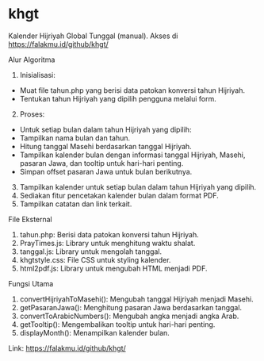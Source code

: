 # khgt
Kalender Hijriyah Global Tunggal (manual). Akses di https://falakmu.id/github/khgt/

Alur Algoritma

1. Inisialisasi:
- Muat file tahun.php yang berisi data patokan konversi tahun Hijriyah.
- Tentukan tahun Hijriyah yang dipilih pengguna melalui form.
2. Proses:
- Untuk setiap bulan dalam tahun Hijriyah yang dipilih:
- Tampilkan nama bulan dan tahun.
- Hitung tanggal Masehi berdasarkan tanggal Hijriyah.
- Tampilkan kalender bulan dengan informasi tanggal Hijriyah, Masehi, pasaran Jawa, dan tooltip untuk hari-hari penting.
- Simpan offset pasaran Jawa untuk bulan berikutnya.
3. Tampilkan kalender untuk setiap bulan dalam tahun Hijriyah yang dipilih.
4. Sediakan fitur pencetakan kalender bulan dalam format PDF.
5. Tampilkan catatan dan link terkait.

File Eksternal

1. tahun.php: Berisi data patokan konversi tahun Hijriyah.
2. PrayTimes.js: Library untuk menghitung waktu shalat.
3. tanggal.js: Library untuk mengolah tanggal.
4. khgtstyle.css: File CSS untuk styling kalender.
5. html2pdf.js: Library untuk mengubah HTML menjadi PDF.

Fungsi Utama

1. convertHijriyahToMasehi(): Mengubah tanggal Hijriyah menjadi Masehi.
2. getPasaranJawa(): Menghitung pasaran Jawa berdasarkan tanggal.
3. convertToArabicNumbers(): Mengubah angka menjadi angka Arab.
4. getTooltip(): Mengembalikan tooltip untuk hari-hari penting.
5. displayMonth(): Menampilkan kalender bulan.

Link: https://falakmu.id/github/khgt/

